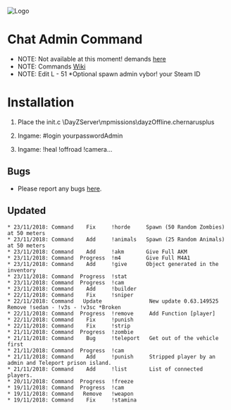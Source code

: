 ![Logo](https://cdn.discordapp.com/attachments/499241118060511252/514073091375235082/dayzlogo1.png)

Chat Admin Command
=================================

 - NOTE: Not available at this moment! demands [here](https://github.com/Malotruu/test/issues) 
 - NOTE: Commands [Wiki](https://github.com/Malotruu/test/wiki)  
 - NOTE: Edit L - 51 *Optional spawn admin vybor! your Steam ID


Installation
=================================

1.  Place the init.c  \DayZServer\mpmissions\dayzOffline.chernarusplus

2. Ingame: #login yourpasswordAdmin

3. Ingame: !heal !offroad !camera…


Bugs
-----------

 - Please report any bugs [here](https://github.com/Malotruu/test/issues).


 Updated
-----------


	* 23/11/2018: Command    Fix     !horde     Spawn (50 Random Zombies) at 50 meters
	* 23/11/2018: Command    Add     !animals   Spawn (25 Random Animals) at 50 meters
	* 23/11/2018: Command    Add     !akm       Give Full AKM
	* 23/11/2018: Command  Progress  !m4        Give Full M4A1
	* 23/11/2018: Command    Add     !give      Object generated in the inventory
	* 23/11/2018: Command  Progress  !stat
	* 23/11/2018: Command  Progress  !cam
	* 23/11/2018: Command    Add     !builder      
	* 22/11/2018: Command    Fix     !sniper
	* 22/11/2018: Command   Update               New update 0.63.149525 Remove !sedan - !v3s - !v3sc *Broken
	* 22/11/2018: Command  Progress  !remove     Add Function [player]
	* 22/11/2018: Command    Fix     !punish
	* 22/11/2018: Command    Fix     !strip
	* 21/11/2018: Command  Progress  !zombie
	* 21/11/2018: Command    Bug     !teleport   Get out of the vehicle first
	* 21/11/2018: Command  Progress  !cam
	* 21/11/2018: Command    Add     !punish     Stripped player by an admin and Teleport prison island.
	* 21/11/2018: Command    Add     !list       List of connected players.
	* 20/11/2018: Command  Progress  !freeze
	* 19/11/2018: Command  Progress  !cam
	* 19/11/2018: Command   Remove   !weapon     
	* 19/11/2018: Command    Fix     !stamina
